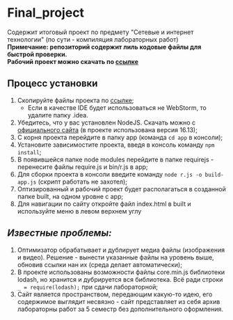 # Final_project  
Содержит итоговый проект по предмету "Сетевые и интернет технологии" (по сути - компиляция лабораторных работ)  
**Примечание: репозиторий содержит лиль кодовые файлы для быстрой проверки.  
Рабочий проект можно скачать по [ссылке](https://disk.yandex.ru/d/6-OANloULZK-2A)**  
## Процесс установки  
1. Скопируйте файлы проекта по [ссылке](https://disk.yandex.ru/d/6-OANloULZK-2A);
    + Если в качестве IDE будет использоваться не WebStorm, то удалите папку .idea.
2. Убедитесь, что у вас установлен NodeJS. Скачать можно с [официального сайта](https://nodejs.org/ru/) (в проекте использована версия 16.13);
3. С корня проекта перейдите в папку app (команда `cd app` в консоли);
4. Установите зависимостите проекта, введя в консоль команду `npm install`;
5. В появившейся папке node modules перейдите в папке requirejs - перенесите файлы require.js и bin/r.js в app;
6. Для сборки проекта в консоли введите команду `node r.js -o build-app.js` (скрипт работать не захотел);
7. Оптизированный и рабочий проект будет располагаться в созданной папке built, на одном уровне с app;
8. Для навигации по сайту откройте файл index.html в built и используйте меню в левом верхнем углу 
   
## *Известные проблемы:*
1. Оптимизатор обрабатывает и дублирует медиа файлы (изображения и видео). Решение - вынести указанные файлы на уровень выше, обновив ссылки нан их (среда делает автоматически);  
2. В проекте использованы возможности файлы core.min.js библиотеки lodash, но хранится и дубрируется вся библиотека. Всё ради строки `_ = require(lodash);` при сдачи лабораторной;
3. Сайт является пространством, передающим какую-то идею, его содержимое выглядит несвязно - сайт представляет из себя архив лабораторны работ за 5 семестр без дополнительного оформления.
